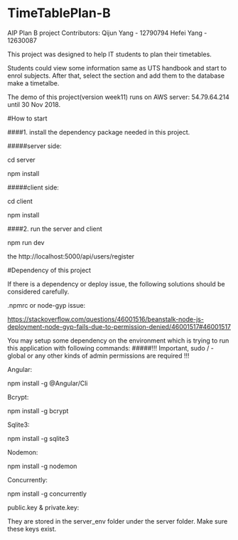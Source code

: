 # TimeTablePlan-B
AIP Plan B project
Contributors:
Qijun Yang - 12790794
Hefei Yang - 12630087


This project was designed to help IT students to plan their timetables.

Students could view some information same as UTS handbook and start to enrol subjects. After that, select the section and add them to the database make a timetalbe.

The demo of this project(version week11) runs on AWS server: 54.79.64.214 until 30 Nov 2018.

#How to start

####1. install the dependency package needed in this project.

#####server side:

cd server

npm install

#####client side:

cd client

npm install


####2. run the server and client 

npm run dev

the http://localhost:5000/api/users/register 

#Dependency of this project


If there is a dependency or deploy issue, the following solutions should be considered carefully.

.npmrc or node-gyp issue:

https://stackoverflow.com/questions/46001516/beanstalk-node-js-deployment-node-gyp-fails-due-to-permission-denied/46001517#46001517

You may setup some dependency on the environment which is trying to run this application with following commands:
#####!!! Important,  sudo / -global or any other kinds of admin permissions are required !!!

Angular:

npm install -g @Angular/Cli

Bcrypt:

npm install -g bcrypt

Sqlite3:

npm install -g sqlite3

Nodemon:

npm install -g nodemon

Concurrently:

npm install -g concurrently

public.key & private.key:
 
 They are stored in the server_env folder under the server folder. Make sure these keys exist.



